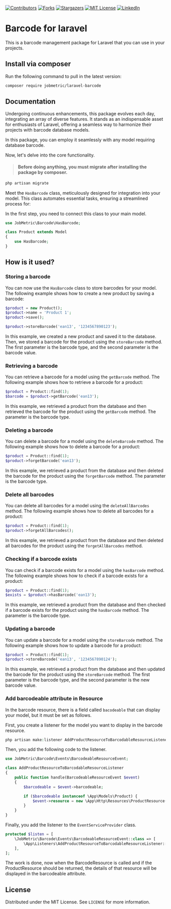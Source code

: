 [contributors-shield]: https://img.shields.io/github/contributors/jobmetric/laravel-barcode.svg?style=for-the-badge
[contributors-url]: https://github.com/jobmetric/laravel-barcode/graphs/contributors
[forks-shield]: https://img.shields.io/github/forks/jobmetric/laravel-barcode.svg?style=for-the-badge&label=Fork
[forks-url]: https://github.com/jobmetric/laravel-barcode/network/members
[stars-shield]: https://img.shields.io/github/stars/jobmetric/laravel-barcode.svg?style=for-the-badge
[stars-url]: https://github.com/jobmetric/laravel-barcode/stargazers
[license-shield]: https://img.shields.io/github/license/jobmetric/laravel-barcode.svg?style=for-the-badge
[license-url]: https://github.com/jobmetric/laravel-barcode/blob/master/LICENCE.md
[linkedin-shield]: https://img.shields.io/badge/-LinkedIn-blue.svg?style=for-the-badge&logo=linkedin&colorB=555
[linkedin-url]: https://linkedin.com/in/majidmohammadian

[![Contributors][contributors-shield]][contributors-url]
[![Forks][forks-shield]][forks-url]
[![Stargazers][stars-shield]][stars-url]
[![MIT License][license-shield]][license-url]
[![LinkedIn][linkedin-shield]][linkedin-url]

# Barcode for laravel

This is a barcode management package for Laravel that you can use in your projects.

## Install via composer

Run the following command to pull in the latest version:

```bash
composer require jobmetric/laravel-barcode
```

## Documentation

Undergoing continuous enhancements, this package evolves each day, integrating an array of diverse features. It stands as an indispensable asset for enthusiasts of Laravel, offering a seamless way to harmonize their projects with barcode database models.

In this package, you can employ it seamlessly with any model requiring database barcode.

Now, let's delve into the core functionality.

>#### Before doing anything, you must migrate after installing the package by composer.

```bash
php artisan migrate
```

Meet the `HasBarcode` class, meticulously designed for integration into your model. This class automates essential tasks, ensuring a streamlined process for:

In the first step, you need to connect this class to your main model.

```php
use JobMetric\Barcode\HasBarcode;

class Product extends Model
{
    use HasBarcode;
}
```

## How is it used?

### Storing a barcode

You can now use the `HasBarcode` class to store barcodes for your model. The following example shows how to create a new product by saving a barcode:

```php
$product = new Product();
$product->name = 'Product 1';
$product->save();

$product->storeBarcode('ean13', '1234567890123');
```

In this example, we created a new product and saved it to the database. Then, we stored a barcode for the product using the `storeBarcode` method. The first parameter is the barcode type, and the second parameter is the barcode value.

### Retrieving a barcode

You can retrieve a barcode for a model using the `getBarcode` method. The following example shows how to retrieve a barcode for a product:

```php
$product = Product::find(1);
$barcode = $product->getBarcode('ean13');
```

In this example, we retrieved a product from the database and then retrieved the barcode for the product using the `getBarcode` method. The parameter is the barcode type.

### Deleting a barcode

You can delete a barcode for a model using the `deleteBarcode` method. The following example shows how to delete a barcode for a product:

```php
$product = Product::find(1);
$product->forgetBarcode('ean13');
```

In this example, we retrieved a product from the database and then deleted the barcode for the product using the `forgetBarcode` method. The parameter is the barcode type.

### Delete all barcodes

You can delete all barcodes for a model using the `deleteAllBarcodes` method. The following example shows how to delete all barcodes for a product:

```php
$product = Product::find(1);
$product->forgetAllBarcodes();
```

In this example, we retrieved a product from the database and then deleted all barcodes for the product using the `forgetAllBarcodes` method.

### Checking if a barcode exists

You can check if a barcode exists for a model using the `hasBarcode` method. The following example shows how to check if a barcode exists for a product:

```php
$product = Product::find(1);
$exists = $product->hasBarcode('ean13');
```

In this example, we retrieved a product from the database and then checked if a barcode exists for the product using the `hasBarcode` method. The parameter is the barcode type.

### Updating a barcode

You can update a barcode for a model using the `storeBarcode` method. The following example shows how to update a barcode for a product:

```php
$product = Product::find(1);
$product->storeBarcode('ean13', '1234567890124');
```

In this example, we retrieved a product from the database and then updated the barcode for the product using the `storeBarcode` method. The first parameter is the barcode type, and the second parameter is the new barcode value.

### Add barcodeable attribute in Resource

In the barcode resource, there is a field called `bacodeable` that can display your model, but it must be set as follows.

First, you create a listener for the model you want to display in the barcode resource.

```php
php artisan make:listener AddProductResourceToBarcodableResourceListener
```

Then, you add the following code to the listener.

```php
use JobMetric\Barcode\Events\BarcodeableResourceEvent;

class AddProductResourceToBarcodableResourceListener
{
    public function handle(BarcodeableResourceEvent $event)
    {
        $barcodeable = $event->barcodeable;

        if ($barcodeable instanceof \App\Models\Product) {
            $event->resource = new \App\Http\Resources\ProductResource($barcodeable);
        }
    }
}
```

Finally, you add the listener to the `EventServiceProvider` class.

```php
protected $listen = [
    \JobMetric\Barcode\Events\BarcodeableResourceEvent::class => [
        \App\Listeners\AddProductResourceToBarcodableResourceListener::class,
    ],
];
```

The work is done, now when the BarcodeResource is called and if the ProductResource should be returned, the details of that resource will be displayed in the barcodeable attribute.

## License

Distributed under the MIT License. See `LICENSE` for more information.
